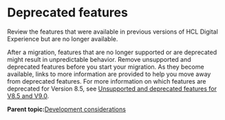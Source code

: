 # Deprecated features 

Review the features that were available in previous versions of HCL Digital Experience but are no longer available.

After a migration, features that are no longer supported or are deprecated might result in unpredictable behavior. Remove unsupported and deprecated features before you start your migration. As they become available, links to more information are provided to help you move away from deprecated features. For more information on which features are deprecated for Version 8.5, see [Unsupported and deprecated features for V8.5 and V9.0](../reference/intr_depc.md).

**Parent topic:**[Development considerations ](../migrate/mig_plan_devconsiderations.md)

